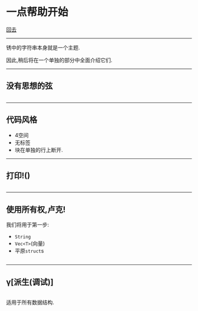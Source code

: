 # 一点帮助开始

[回去](toc/default.html)

---

锈中的字符串本身就是一个主题.

因此,稍后将在一个单独的部分中全面介绍它们.

---

## 没有思想的弦

<pre><code data-source="chapters/shared/code/little-helpers/1.rs" data-trim="hljs rust" class="lang-rust"></code></pre>

---

## 代码风格

-   4空间
-   无标签
-   块在单独的行上断开.

---

## 打印!()

<pre><code data-source="chapters/shared/code/little-helpers/2.rs" data-trim="hljs rust" class="lang-rust"></code></pre>

---

## 使用所有权,卢克!

我们将用于第一步:

-   `String`
-   `Vec<T>`(向量)
-   平原`struct`s

<pre><code data-source="chapters/shared/code/little-helpers/3.rs" data-trim="hljs rust" class="lang-rust"></code></pre>

---

## γ\[派生(调试)]

<pre><code data-source="chapters/shared/code/little-helpers/4.rs" data-trim="hljs rust" class="lang-rust"></code></pre>

适用于所有数据结构.
